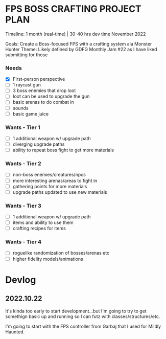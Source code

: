 # FPS BOSS CRAFTING PROJECT PLAN

Timeline: 1 month (real-time) | 30-40 hrs dev time
November 2022

Goals: Create a Boss-focused FPS with a crafting system ala Monster Hunter
Theme: Likely defined by GDFG Monthly Jam #22 as I have liked submitting for those

### Needs

- [x] First-person perspective
- [ ] 1 raycast gun
- [ ] 3 boss enemies that drop loot
- [ ] loot can be used to upgrade the gun
- [ ] basic arenas to do combat in
- [ ] sounds
- [ ] basic game juice

### Wants - Tier 1

- [ ] 1 additional weapon w/ upgrade path
- [ ] diverging upgrade paths
- [ ] ability to repeat boss fight to get more materials

### Wants - Tier 2

- [ ] non-boss enemies/creatures/npcs
- [ ] more interesting arenas/areas to fight in
- [ ] gathering points for more materials
- [ ] upgrade paths updated to use new materials

### Wants - Tier 3

- [ ] 1 additional weapon w/ upgrade path
- [ ] items and ability to use them
- [ ] crafting recipes for items

### Wants - Tier 4

- [ ] roguelike randomization of bosses/arenas etc
- [ ] higher fidelity models/animations

# Devlog

## 2022.10.22

It's kinda too early to start development...but I'm going to try to get somethign basic up and running so I can futz with classes/structures/etc.

I'm going to start with the FPS controller from Garbaj that I used for Mildly Haunted.
